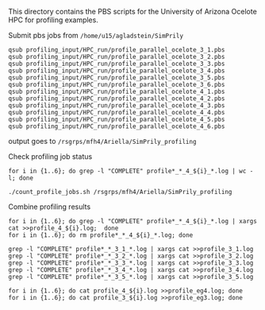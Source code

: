This directory contains the PBS scripts for the University of Arizona Ocelote HPC for profiling examples.

Submit pbs jobs from `/home/u15/agladstein/SimPrily`
```
qsub profiling_input/HPC_run/profile_parallel_ocelote_3_1.pbs
qsub profiling_input/HPC_run/profile_parallel_ocelote_3_2.pbs
qsub profiling_input/HPC_run/profile_parallel_ocelote_3_3.pbs
qsub profiling_input/HPC_run/profile_parallel_ocelote_3_4.pbs
qsub profiling_input/HPC_run/profile_parallel_ocelote_3_5.pbs
qsub profiling_input/HPC_run/profile_parallel_ocelote_3_6.pbs
qsub profiling_input/HPC_run/profile_parallel_ocelote_4_1.pbs
qsub profiling_input/HPC_run/profile_parallel_ocelote_4_2.pbs
qsub profiling_input/HPC_run/profile_parallel_ocelote_4_3.pbs
qsub profiling_input/HPC_run/profile_parallel_ocelote_4_4.pbs
qsub profiling_input/HPC_run/profile_parallel_ocelote_4_5.pbs
qsub profiling_input/HPC_run/profile_parallel_ocelote_4_6.pbs
```

output goes to `/rsgrps/mfh4/Ariella/SimPrily_profiling`

Check profiling job status
```
for i in {1..6}; do grep -l "COMPLETE" profile*_*_4_${i}_*.log | wc -l; done

./count_profile_jobs.sh /rsgrps/mfh4/Ariella/SimPrily_profiling
```

Combine profiling results
```
for i in {1..6}; do grep -l "COMPLETE" profile*_*_4_${i}_*.log | xargs cat >>profile_4_${i}.log;  done
for i in {1..6}; do rm profile*_*_4_${i}_*.log; done

grep -l "COMPLETE" profile*_*_3_1_*.log | xargs cat >>profile_3_1.log
grep -l "COMPLETE" profile*_*_3_2_*.log | xargs cat >>profile_3_2.log
grep -l "COMPLETE" profile*_*_3_3_*.log | xargs cat >>profile_3_3.log
grep -l "COMPLETE" profile*_*_3_4_*.log | xargs cat >>profile_3_4.log
grep -l "COMPLETE" profile*_*_3_5_*.log | xargs cat >>profile_3_5.log

for i in {1..6}; do cat profile_4_${i}.log >>profile_eg4.log; done
for i in {1..6}; do cat profile_3_${i}.log >>profile_eg3.log; done
```

